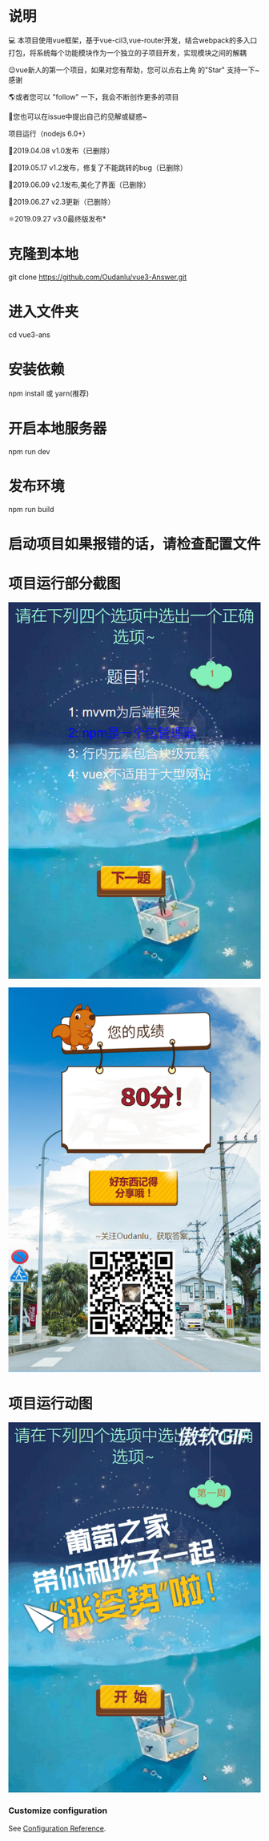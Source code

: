 说明
=====
💻 本项目使用vue框架，基于vue-cil3,vue-router开发，结合webpack的多入口打包，将系统每个功能模块作为一个独立的子项目开发，实现模块之间的解耦

😉vue新人的第一个项目，如果对您有帮助，您可以点右上角 的"Star" 支持一下~感谢

🌎或者您可以 "follow" 一下，我会不断创作更多的项目

👋您也可以在issue中提出自己的见解或疑惑~

项目运行（nodejs 6.0+）

🖖2019.04.08 v1.0发布（已删除）

🖖2019.05.17 v1.2发布，修复了不能跳转的bug（已删除）

🖖2019.06.09 v2.1发布,美化了界面（已删除）

🖖2019.06.27 v2.3更新（已删除）

⚛️2019.09.27 v3.0最终版发布*

# 克隆到本地
git clone https://github.com/Oudanlu/vue3-Answer.git

# 进入文件夹
cd vue3-ans

# 安装依赖
npm install 或 yarn(推荐)

# 开启本地服务器
npm run dev

# 发布环境
npm run build

# 启动项目如果报错的话，请检查配置文件

# 项目运行部分截图

![Image text](https://raw.githubusercontent.com/Oudanlu/vue3-Answer/master/src/assets/images/%E6%8D%95%E8%8E%B71.PNG)


![Image text](https://raw.githubusercontent.com/Oudanlu/vue3-Answer/master/src/assets/images/%E6%8D%95%E8%8E%B722.PNG)

# 项目运行动图

![Image text](https://raw.githubusercontent.com/Oudanlu/vue3-Answer/master/src/assets/images/vuedemo.gif)

### Customize configuration
See [Configuration Reference](https://cli.vuejs.org/config/).
